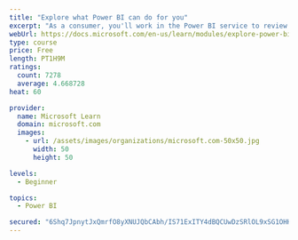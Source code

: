 ```yaml
---
title: "Explore what Power BI can do for you"
excerpt: "As a consumer, you'll work in the Power BI service to review and interact with content that has been shared with you. This module provides the foundational information that you need to work effectively in the Power BI service."
webUrl: https://docs.microsoft.com/en-us/learn/modules/explore-power-bi-service/
type: course
price: Free
length: PT1H9M
ratings:
  count: 7278
  average: 4.668728
heat: 60

provider:
  name: Microsoft Learn
  domain: microsoft.com
  images:
    - url: /assets/images/organizations/microsoft.com-50x50.jpg
      width: 50
      height: 50

levels:
  - Beginner

topics:
  - Power BI

secured: "6Shq7JpnytJxQmrfO8yXNUJQbCAbh/IS71ExITY4dBQCUwDzSRlOL9xSG1OHHCz3sP91AJJTbp6qI2wxfcnhqpAZaXOey4FaHOYlKrauJFOY3ICjVeC8kEBHPOmTLY0iH86CW7DGUZU6jOXQlsMbc9M1v7YYEwWpaM5OHziSNK5y2TnLyAqvAHfIx3cCARQOguKpeY9toX1r8X5qI+0Y5TbaDxQgs1eaUwSWWlHzjQO9Ql8/eX1QdCmf65+d8zmVXjTtlRiMhVrarIk8KPqn4VgYbovzDd0VTENS6J7rp1kL8lQraIrlX5Uz0A+2of+P758q0zKlBkgCnHZ8KUoKFqVfqlqRaf1iyhZYgB4N1Y3QhC3bXErx+7pqThjFKMSCdoisbrQa6BpjX2gOrtMQynvpeOg9rRz0mazVIjTwLt4=;izd5QwS1P7De8YjZQfsV3g=="
---
```


